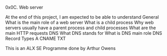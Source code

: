 0x0C. Web server

At the end of this project, I am expected to be able to understand
General
What is the main role of a web server
What is a child process
Why web servers usually have a parent process and child processes
What are the main HTTP requests
DNS
What DNS stands for
What is DNS main role
DNS Record Types
A
CNAME
TXT

This is an ALX SE Programme done by Arthur Owens
